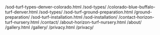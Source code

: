 /sod-turf-types-denver-colorado.html /sod-types/
/colorado-blue-buffalo-turf-denver.html /sod-types/
/sod-turf-ground-preparation.html /ground-preparation/
/sod-turf-installation.html /sod-installation/
/contact-horizon-turf-nursery.html /contact/
/about-horizon-turf-nursery.html /about/
/gallery.html /gallery/
/privacy.html /privacy/
